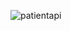 ![patientapi](https://github.com/sibergold/eAppointmentServer/assets/111015033/c558e4b2-b101-4104-a39d-0435cbbd64a1)
